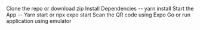 Clone the repo or download zip
Install Dependencies -- yarn install
Start the App -- Yarn start or npx expo start
Scan the QR code using Expo Go or run application using emulator
